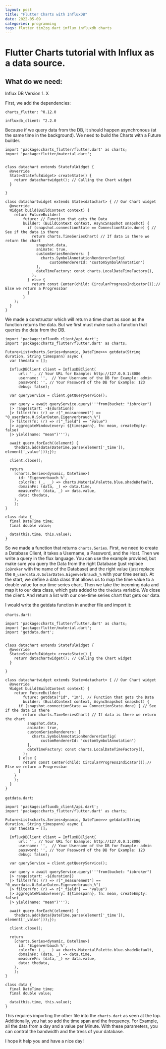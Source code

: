 ```yaml
---
layout: post
title: "Flutter Charts with InfluxDB"
date: 2022-05-09
categories: programming
tags: flutter tim2zg dart influx influxdb charts
---
```

# Flutter Charts tutorial with Influx as a data source.

## What do we need:
Influx DB Version 1. X


First, we add the dependencies:

`charts_flutter: ^0.12.0`

`influxdb_client: ^2.2.0`

Because if we query data from the DB, it should happen asynchronous (at the same time in the background). We need to build the Charts with a Future builder.
```
import 'package:charts_flutter/flutter.dart' as charts;
import 'package:flutter/material.dart';


class datachart extends StatefulWidget {
  @override
  State<StatefulWidget> createState() {
    return datachartwidget(); // Calling the Chart widget
  }

}

class datachartwidget extends State<datachart> { // Our Chart widget
  @override
  Widget build(BuildContext context) {
    return FutureBuilder(
        future: // Function that gets the Data
        builder: (BuildContext context, AsyncSnapshot snapshot) {
          if (snapshot.connectionState == ConnectionState.done) { // See if the data is there
            return charts.TimeSeriesChart( // If data is there we return the chart
              snapshot.data,
              animate: true,
              customSeriesRenderers: [
                charts.SymbolAnnotationRendererConfig(
                    customRendererId: 'customSymbolAnnotation')
              ],
              dateTimeFactory: const charts.LocalDateTimeFactory(),
            );
          } else {
            return const Center(child: CircularProgressIndicator());// Else we return a Progressbar
          }
        }
    );
  }
}
```

We made a constructor which will return a time chart as soon as the function returns the data. But we first must make such a function that queries the data from the DB.
```
import 'package:influxdb_client/api.dart';
import 'package:charts_flutter/flutter.dart' as charts;

Future<List<charts.Series<dynamic, DateTime>>> getdata(String duration, String timespann) async {
  var thedata = [];

  InfluxDBClient client = InfluxDBClient(
      url: '', // Your URL for Example: http://127.0.0.1:8086
      username: '',  // Your Username of the DB for Example: admin
      password: '', // Your Password of the DB for Example: 123
      debug: false);

  var queryService = client.getQueryService();

  var query = await queryService.query('''from(bucket: "iobroker")
  |> range(start: -${duration})
  |> filter(fn: (r) => r["_measurement"] == "0_userdata.0.SolarDaten.Eigenverbrauch_%")
  |> filter(fn: (r) => r["_field"] == "value")
  |> aggregateWindow(every: ${timespann}, fn: mean, createEmpty: false)
  |> yield(name: "mean")''');

  await query.forEach((element) {
    thedata.add(data(DateTime.parse(element['_time']), element['_value']));});

  client.close();

  return
    [charts.Series<dynamic, DateTime>(
      id: 'Eigenverbauch %',
      colorFn: (_, __) => charts.MaterialPalette.blue.shadeDefault,
      domainFn: (data, _) => data.time,
      measureFn: (data, _) => data.value,
      data: thedata,
    ),
    ];
}

class data {
  final DateTime time;
  final double value;

  data(this.time, this.value);
}
```


So we made a function that returns ``charts.Series``. First, we need to create a Database Client, it takes a Username, a Password, and the Host. Then we write a query in the flux language. You can use the example provided, but make sure you query the Data from the right Database (just replace ``ioBroker`` with the name of the Database) and the right value (just replace the ``0_userdata.0.SolarDaten.Eigenverbrauch_%`` with your time series). At the start, we define a data class that allows us to map the time value to a double value for our time series chart. Then we take the incoming data and map it to our data class, which gets added to the ``thedata`` variable. We close the client. And return a list with our one-time series chart that gets our data.

I would write the getdata function in another file and import it:

``charts.dart``:

```
import 'package:charts_flutter/flutter.dart' as charts;
import 'package:flutter/material.dart';
import 'getdata.dart';


class datachart extends StatefulWidget {
  @override
  State<StatefulWidget> createState() {
    return datachartwidget(); // Calling the Chart widget
  }

}

class datachartwidget extends State<datachart> { // Our Chart widget
  @override
  Widget build(BuildContext context) {
    return FutureBuilder(
        future: getdata("1d", "1m"), // Function that gets the Data
        builder: (BuildContext context, AsyncSnapshot snapshot) {
      if (snapshot.connectionState == ConnectionState.done) { // See if the data is there
        return charts.TimeSeriesChart( // If data is there we return the chart
          snapshot.data,
          animate: true,
          customSeriesRenderers: [
            charts.SymbolAnnotationRendererConfig(
                customRendererId: 'customSymbolAnnotation')
          ],
          dateTimeFactory: const charts.LocalDateTimeFactory(),
        );
      } else {
        return const Center(child: CircularProgressIndicator());// Else we return a Progressbar
      }
    }
    );
  }
}
```
``getdata.dart``:

```
import 'package:influxdb_client/api.dart';
import 'package:charts_flutter/flutter.dart' as charts;

Future<List<charts.Series<dynamic, DateTime>>> getdata(String duration, String timespann) async {
  var thedata = [];

  InfluxDBClient client = InfluxDBClient(
      url: '', // Your URL for Example: http://127.0.0.1:8086
      username: '',  // Your Username of the DB for Example: admin
      password: '', // Your Password of the DB for Example: 123
      debug: false);

  var queryService = client.getQueryService();

  var query = await queryService.query('''from(bucket: "iobroker")
  |> range(start: -${duration})
  |> filter(fn: (r) => r["_measurement"] == "0_userdata.0.SolarDaten.Eigenverbrauch_%")
  |> filter(fn: (r) => r["_field"] == "value")
  |> aggregateWindow(every: ${timespann}, fn: mean, createEmpty: false)
  |> yield(name: "mean")''');

  await query.forEach((element) {
    thedata.add(data(DateTime.parse(element['_time']), element['_value']));});

  client.close();

  return
    [charts.Series<dynamic, DateTime>(
      id: 'Eigenverbauch %',
      colorFn: (_, __) => charts.MaterialPalette.blue.shadeDefault,
      domainFn: (data, _) => data.time,
      measureFn: (data, _) => data.value,
      data: thedata,
    ),
    ];
}

class data {
  final DateTime time;
  final double value;

  data(this.time, this.value);
}
```

This requires importing the other file into the ``charts.dart`` as seen at the top. Additionally, you hat so add the time span and the frequency. For Example, all the data from a day and a value per Minute. With these parameters, you can control the bandwidth and the tress of your database.

I hope it help you and have a nice day!
